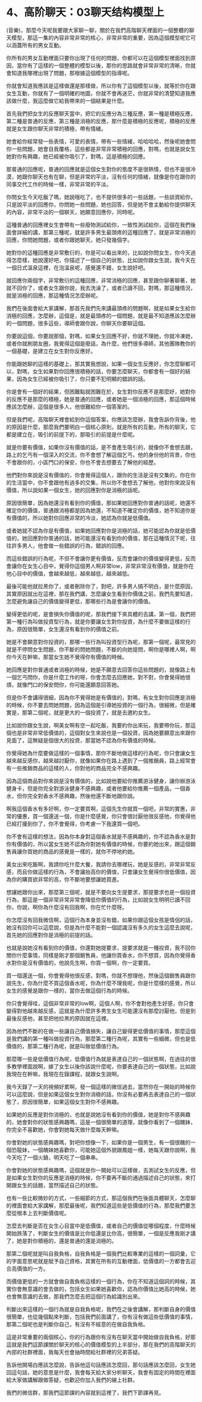 # 4、高阶聊天：03聊天结构模型上

(音樂)，那麼今天呢我要跟大家聊一聊，關於在我們高階聊天裡面的一個整體的聊天模型，那這一集的內容非常非常的核心，非常非常的重要，因為這個模型呢它可以涵蓋所有的男女互動。

你所有的男女互動裡面只要你出現了任何的問題，你都可以在這個模型裡面找到原因，當你有了這樣的一個整體的模型以後，那你的思路就會非常非常的清晰，你就會知道我哪裡出現了問題，那根據這個模型的指導呢。

你就會知道我應該是這樣做還是那樣做，所以你有了這個模型以後，就等於你在跟女生互動，你就有了一個明確的地圖，你就不會再迷茫，你就非常的清楚知道我應該做什麼，我這麼做它給我帶來的一個結果是什麼。

首先我們把女生的反應聊天當中，把它的反應分為三種反應，第一種是積極反應，第二種是普通的反應，第三種是消極的反應，那什麼是積極的反應呢，積極的反應就是女生跟你聊天非常的積極，帶有情緒。

她會給你經常發一些表情，可愛的表情，帶有一些情緒，哈哈哈哈，然後呢她會問你一些問題，她會自我覆格，這些都是非常非常積極的回應，對嗎，也就是說女生她對你有興趣，她已經被你吸引了，對嗎，這是積極的回應。

那普通的回應呢，普通的回應就是這個女生對你的態度不是很熱情，但也不是很冷漠，她跟你聊天也有在聊，但是非常的平淡，沒有任何的情緒，就像是你在跟你的同事交代工作的時候一樣，非常非常的平淡。

你問女生今天吃飯了嗎，她說哦吃了，也不提供很多的一些話題，一些談資給你，只是說平淡的回應你，你問她一些問題，她也回答，但是她不會主動給你提供聊天的內容，非常平淡的一個聊天，她願意回應你，同時呢。

這種普通的回應裡女生會帶有一些廢物測試給你，一致性測試給你，這個在我們後面會詳細的講，那第三種呢，就是許多男生最頭疼的這種回應了，就是非常消極的回應，你問她問題，或者你跟她聊天，她只發幾個字。

她對你的這種回應是非常敷衍的，你是可以看出來的，比如說你問女生，你今天過得怎麼樣，她說還好吧，你描述了一個自己的狀態，比如說你跟女生說，我今天在一個日式溫泉這裡，在泡溫泉呢，感覺還不錯，女生說好吧。

就回應你兩個字，非常敷衍的這種回應，非常消極的回應，甚至跟你聊著聊著，她就不回你了，或者女生跟你說，我去洗澡了，或者已讀不回，對嗎，那這種情況，就是消極的回應，那這種情況怎麼辦呢。

我們在後面會給大家講解，那首先我們先來講最頭疼的問題啊，就是如果女生給你消極的回應，怎麼辦，這個是，就是最頭疼的一個問題，就是最不知道應該怎麼辦的一個問題，很多這些，導師會跟你說，你聊天你要聊這個。

你要說這個，你要說那個，對嗎，如果女生回應不好，你就不理她，你就冷凍她，或者你就刷朋友圈，我覺得這個是廢話，為什麼，他們很多導師，其他團隊教你的一個基礎，是建立在女生對你反應好。

你能跟她聊的這樣的基礎上，那其實我想說，如果一個女生反應好，你怎麼聊都可以，對嗎，女生如果對你回應很積極的話，你要怎麼聊天，你都會有一個好的結果，因為女生已經被你吸引了，你只要不犯明顯的錯誤的話。

你是會有一個好的結果，但困難點就困難在於，女生對你反應不是那麼好，她對你的反應不是那麼的積極，她是普通的回應，或者她是一個消極的回應，那這個時候應該怎麼辦，這個是很多人，他很難給你一個答案的。

但是我們呢，高階聊天裡會給到你這個答案，你應該怎麼辦，我會告訴你背後，他的原因是什麼，那麼我們要明白一個核心原則，就是所有的互動，所有的聊天，它都是建立在，吸引的前提下的，那吸引的前提是什麼呢。

就是你要有價值，如果你沒有價值的話，是不會產生吸引的，就像你不會想去跟，路上的乞丐有一個深入的交流，你不會想了解這個乞丐，他的身份他的背景，你也不會跟你的，小區門口的保安，你也不會去想要去了解他的經歷。

他們對你來說是沒有價值的，你會覺得這個人，跟你的生活是沒有交集的，你在你的生活當中，你不會跟他有過多的交集，所以你不會想去了解他，他對你來說沒有價值，所以說如果一個女生，她的回應對你是消極的話呢。

原因很簡單，因為她還沒有看到你的價值，那如果她回應對你普通的話呢，她還不確定你的價值，普通跟消極都是因為她還，不知道不確定你的價值，她不知道你是有價值的，所以她對你回應非常的冷淡，她認為你就是低價值。

或者她就不認為你是有價值，如果她回應對你是消極的話，她可能認為你就是低價值的，她回應對你普通的話，她可能還沒有看到你的價值，那在這種情況下呢，往往許多男人，他會做一些錯誤的行為，錯誤的回應。

而這些錯誤的行為呢，不但不會讓你更有價值，反而會讓你的價值變得更低，反而會讓你在女生心目中，覺得你這個男人啊非常low，非常非常沒有價值，就是你在他心目中的價值，會越來越低，越來越低，越來越低。

最後可能他就拉黑你了，或者刪除你了，對吧，許多男人搞不明白，是什麼原因，其實原因就出在這裡，那在我們講，怎麼讓女生看到你價值之前，我們先要知道，怎麼避免讓自己的價值變得更低，那哪些行為是會讓你的價值。

變得更低的呢，是會損失你價值的呢，那我們接下來具體的去講，第一個，我們把第一種行為叫做投資型行為，就是你要讓女生對你投資，為什麼不要做這樣的行為，原因很簡單，女生還沒有看到你的價值之前。

她是不會願意對你投資的，那哪一些行為叫投資型行為呢，那第一個呢，最常見的就是不停問女生問題，你不斷的問她問題，不斷的向她提問，啊你是哪裡人啊，啊你今天在幹嘛，那當女生她不覺得你有價值的時候。

她回應是對你普通或者消極的時候，她是不願意去回答你這些問題的，就像路上有一個乞丐問你，你是什麼工作的呀，你會怎麼去回應她，對不對，你會覺得她很煩，就像門口的保安問你，你可能還願意回答她。

但是你不會講得很細，因為你不覺得她是有價值的，對嗎，有女生對你回應是消極的時候，你不要去問她問題，因為這個是引導她投資的一個行為，很細微，但是確實是，那第二個呢，就是更大的一個投資了，就是去邀約女生。

比如說你跟女生說，啊美女啊有空一起吃飯，我要約你出來玩，我要帶你玩，那這個也是非常非常低價值的，這個對女生來說也是一個投資，因為她要願意出來跟你見面了，這無疑是個很大的投資，那當她不認為你有價值的時候。

你覺得她為什麼要做這樣的一個事情，那你不斷地做這樣的行為呢，你只會讓女生越來越反感你，越來越討厭你，就像如果你在路上遇到了一個推銷員，路上經常會有一些推銷商品的這樣的人，你對他的商品完全不感興趣。

因為這個商品對你來說是沒有價值的，比如說他要給你推薦游泳健身，讓你辦游泳健身卡，但是你完全對游泳健身不感興趣，或者他要給你推薦一個產品，一個香水，但你完全對香水不感興趣，然後他還不斷地跟你說。

啊我這個香水有多好啊，你一定要買啊，這個先生你就買一個吧，非常的實惠，非常的優惠，買一個還送一個，你是什麼感覺，你只會很討厭他很反感他，你覺得他已經打擾到你了，你不會覺得，你考慮一下我還買一個吧。

你不會有這樣的想法，因為你本身對這個香水就是不感興趣的，你不認為香水是對你有價值的，所以當女生她不認為你對她有價值的時候，你要約她出來，跟這個銷售員讓你買她的商品的感覺是一樣的，就你不停地約她。

美女出來吃飯啊，我請你吃什麼大餐，我請你去哪裡玩，她是反感的，非常非常反感，而且你做這樣的行為，不會讓抬高你的價值，只會讓女生覺得你很低價值，因為你的購買欲非常的高，你不斷地要想讓她買進。

想讓她跟你出來，那麼第三個呢，就是不要向女生提要求，那提要求也是一個投資行為，那這是一個非常非常非常會降低你價值的行為，比如說女生明明已讀不回你，你說，啊你為什麼沒有回我啊，你在忙什麼呀。

你怎麼沒有回我微信啊，這個行為本身並沒有錯，如果你跟這個女孩是情侶的話，她沒有回你可以這麼說，但是為什麼不能對一個認識沒有多久的女生這麼去說呢，首先她的回應對你是消極的前提的話。

也就是說她沒有看到你的價值，你還對她提要求，提要求就是一種投資，我不回你關你什麼事情，同樣是剛才那個銷售員，他讓你買香水，你不想買，因為你覺得香水對你是沒有價值的，他說先生啊，你買一個啊，你一定要買。

買一個還送一個，你會覺得他很反感，對嗎，你就不想理他，然後這個銷售員跟你說先生，你為什麼不買這個香水呢，你為什麼不理我呢，你是什麼樣的感覺，所以女生的感覺是跟你一樣的，當你去做這個行為的時候。

你只會覺得哇，這個非常非常的low啊，這個人啊，你不會對他產生好感，你只會變得對他越來越反感，這就是為什麼許多男生女生可能還沒有那麼討厭他，但是到最後反感他，甚至把他拉黑的原因就在這裡。

因為他們不斷的在做一些讓自己價值損失，讓自己變得更低價值的事情，那麼這個是我們講的第一種叫做投資行為，那麼第二種行為呢，其實有一些細微，但也是低價值的，那第二種行為呢，就是叫做低價值行為。

那麼哪一些是低價值行為呢，低價值行為就是表達自己的一個狀態啊，在過往的很多教學裡面說啊，嫁了女生以後你該說什麼呢，你要表達自己的一個狀態，比如說我現在在幹嘛，我現在在錄課程，就跟女生說啊。

我今天錄了一天的視頻好累啊，發一個這樣的微信過去，當然你在一開始的時候你可以這麼說，但是如果這個女生對你消極的話，你沒有必要再去表達自己的一個狀態了，原因很簡單，如果這個女生對你不感興趣。

如果她的反應是對你消極的，也就是說她沒有看到你的價值，她是對你不感興趣的，她會對你的狀態感興趣嗎，這是一個很簡單的道理，就像你看到了一個醜妹，你完全不喜歡她，你會對她每天做什麼每天幹嘛。

你會對她的狀態感興趣嗎，對吧你想像一下，如果你是一個男生，有一個很醜的一個恐龍妹，一個醜妹她喜歡你，可能她這個外貌跟鳳姐一樣，她每天跟你說啊，我今天吃了一個火鍋，明天吃了一個串串。

你會對她的狀態感興趣嗎，這個就是你一開始可以這樣做，去測試女生的反應，但是如果女生對你的反應是消極的時候，你不要再不斷的通過描述自己的狀態，來打開跟女生的話題，當然描述自己的狀態。

也有一些比較微妙的方式，一些細節的方式，那這個我們在後面具體聊天，怎麼聊的裡面會給大家講解，那麼最後呢，我們知道這些是低價值的行為，那麼我們要怎麼從根本上去判斷價值呢。

怎麼去判斷是否在女生心目當中是低價值，或者自己的價值從哪個程度，什麼時候開始跌落了，判斷女生的價值是比你低還是比你高，很簡單，一個是反應我剛才講了，她是對你積極的，還是普通的還是消極的。

那第二個呢就是叫自我負格，自我負格是一個我們比較專業的這樣的一個詞彙，它的字面意思呢就是賦予自己資格，其實在所有的互動裡面，低價值的一方都會去迎合高價值的一方。

而價值更低的一方就會做自我負格這樣的一個行為，你在不知道這個詞的時候，其實你會無意識的會去做的，包括女生如果她喜歡你，認為你價值比她高的時候，她也會無意識的去做，那我們怎麼去把這個行為給識別出來。

判斷出來這樣的一個行為就是自我負格呢，我們在之後會講解，那判斷自身的價值很簡單，也從幾個點來判斷，包括我們前面講了，你有沒有做這些低價值的事情，那第二個呢也是判斷你自己，有沒有不經意的在做自我負格。

這是非常重要的兩個核心，你的行為跟你有沒有在聊天當中開始做自我負格，好那這就是我們這節課關於聊天的核心的價值模型的上半部分，那在我們的高階聊天的內部的社群裡面，我每天也會抽時間給社群裡的兄弟答疑。

告訴他開場白應該怎麼說，告訴他這句話應該怎麼回，那句話應該怎麼回，女生她回這句話，她的意思是什麼，我會每天給大家分析聊天，我會有固定的時間在裡面給大家做講解跟做答疑，也歡迎你加入我們的線上社群。

我們的微信群，那我們這節課的內容就到這裡了，我們下節課再見。